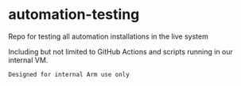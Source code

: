 # automation-testing
Repo for testing all automation installations in the live system

Including but not limited to GitHub Actions and scripts running in our internal VM.


    Designed for internal Arm use only
  
